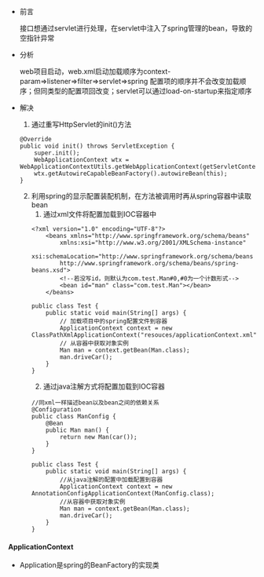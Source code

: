 - 前言

	接口想通过servlet进行处理，在servlet中注入了spring管理的bean，导致的空指针异常


- 分析

	web项目启动，web.xml启动加载顺序为context-param=>listener=>filter=>servlet=>spring
	配置项的顺序并不会改变加载顺序；但同类型的配置项回改变；servlet可以通过load-on-startup来指定顺序


- 解决
	1. 通过重写HttpServlet的init()方法
	```
	@Override
	public void init() throws ServletException {
		super.init();
		WebApplicationContext wtx =  WebApplicationContextUtils.getWebApplicationContext(getServletContext());
		wtx.getAutowireCapableBeanFactory().autowireBean(this);
	}
	```

	2. 利用spring的显示配置装配机制，在方法被调用时再从spring容器中读取bean
		1. 通过xml文件将配置加载到IOC容器中
		```
		<?xml version="1.0" encoding="UTF-8"?>
			<beans xmlns="http://www.springframework.org/schema/beans"
				xmlns:xsi="http://www.w3.org/2001/XMLSchema-instance"
				xsi:schemaLocation="http://www.springframework.org/schema/beans
				http://www.springframework.org/schema/beans/spring-beans.xsd">
				<!--若没写id，则默认为com.test.Man#0,#0为一个计数形式-->
				<bean id="man" class="com.test.Man"></bean>
			</beans>
		```
		```
		public class Test {
			public static void main(String[] args) {
				// 加载项目中的spring配置文件到容器
				ApplicationContext context = new ClassPathXmlApplicationContext("resouces/applicationContext.xml");
				// 从容器中获取对象实例
				Man man = context.getBean(Man.class);
				man.driveCar();
			}
		}
		```
		2. 通过java注解方式将配置加载到IOC容器
		```
		//同xml一样描述bean以及bean之间的依赖关系
		@Configuration
		public class ManConfig {
			@Bean
			public Man man() {
				return new Man(car());
			}
		}
		```
		```
		public class Test {
			public static void main(String[] args) {
				//从java注解的配置中加载配置到容器
				ApplicationContext context = new AnnotationConfigApplicationContext(ManConfig.class);
				//从容器中获取对象实例
				Man man = context.getBean(Man.class);
				man.driveCar();
			}
		}
		```
	

#### ApplicationContext
- Application是spring的BeanFactory的实现类
